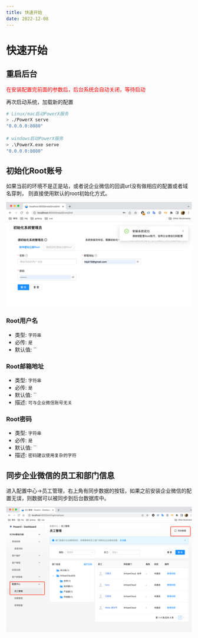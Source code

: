 ```yaml
---
title: 快速开始
date: 2022-12-08
---
```


# 快速开始

## 重启后台
<font color=red>在安装配置完前面的参数后，后台系统会自动关闭，等待启动</font>

再次启动系统，加载新的配置
``` bash
# Linux/mac启动PowerX服务
> ./PowerX serve
"0.0.0.0:8080"

# windows启动PowerX服务
> .\PowerX.exe serve
"0.0.0.0:8080"
```


## 初始化Root账号
如果当前的环境不是正是站，或者说企业微信的回调url没有做相应的配置或者域名穿刺，
则直接使用默认的root初始化方式。

![img.png](images/init-root.png)

### Root用户名
- 类型: `字符串`
- 必传: `是`
- 默认值: ``

### Root邮箱地址
- 类型: `字符串`
- 必传: `是`
- 默认值: ``
- 描述: `可与企业微信账号无关`

### Root密码
- 类型: `字符串`
- 必传: `是`
- 默认值: ``
- 描述: `密码建议使用复杂的字符`


## 同步企业微信的员工和部门信息

进入配置中心->员工管理，右上角有同步数据的按钮，如果之前安装企业微信的配置无误，则数据可以被同步到后台数据库中。

![img.png](images/setting-employee-sync.png)
